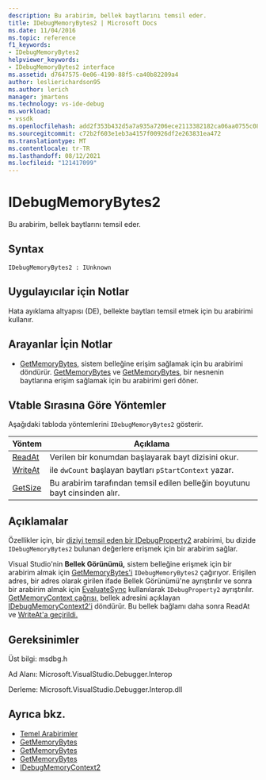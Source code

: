 ```yaml
---
description: Bu arabirim, bellek baytlarını temsil eder.
title: IDebugMemoryBytes2 | Microsoft Docs
ms.date: 11/04/2016
ms.topic: reference
f1_keywords:
- IDebugMemoryBytes2
helpviewer_keywords:
- IDebugMemoryBytes2 interface
ms.assetid: d7647575-0e06-4190-88f5-ca40b82209a4
author: leslierichardson95
ms.author: lerich
manager: jmartens
ms.technology: vs-ide-debug
ms.workload:
- vssdk
ms.openlocfilehash: add2f353b432d5a7a935a7206ece2113382182ca06aa0755c084fe8123fd7298
ms.sourcegitcommit: c72b2f603e1eb3a4157f00926df2e263831ea472
ms.translationtype: MT
ms.contentlocale: tr-TR
ms.lasthandoff: 08/12/2021
ms.locfileid: "121417099"
---
```

# <a name="idebugmemorybytes2"></a>IDebugMemoryBytes2
Bu arabirim, bellek baytlarını temsil eder.

## <a name="syntax"></a>Syntax

```
IDebugMemoryBytes2 : IUnknown
```

## <a name="notes-for-implementers"></a>Uygulayıcılar için Notlar
 Hata ayıklama altyapısı (DE), bellekte baytları temsil etmek için bu arabirimi kullanır.

## <a name="notes-for-callers"></a>Arayanlar İçin Notlar
- [GetMemoryBytes,](../../../extensibility/debugger/reference/idebugprogram2-getmemorybytes.md) sistem belleğine erişim sağlamak için bu arabirimi döndürür. [GetMemoryBytes](../../../extensibility/debugger/reference/idebugproperty2-getmemorybytes.md) ve [GetMemoryBytes,](../../../extensibility/debugger/reference/idebugreference2-getmemorybytes.md) bir nesnenin baytlarına erişim sağlamak için bu arabirimi geri döner.

## <a name="methods-in-vtable-order"></a>Vtable Sırasına Göre Yöntemler
 Aşağıdaki tabloda yöntemlerini `IDebugMemoryBytes2` gösterir.

|Yöntem|Açıklama|
|------------|-----------------|
|[ReadAt](../../../extensibility/debugger/reference/idebugmemorybytes2-readat.md)|Verilen bir konumdan başlayarak bayt dizisini okur.|
|[WriteAt](../../../extensibility/debugger/reference/idebugmemorybytes2-writeat.md)|ile `dwCount` başlayan baytları `pStartContext` yazar.|
|[GetSize](../../../extensibility/debugger/reference/idebugmemorybytes2-getsize.md)|Bu arabirim tarafından temsil edilen belleğin boyutunu bayt cinsinden alır.|

## <a name="remarks"></a>Açıklamalar
 Özellikler için, bir [diziyi temsil eden bir IDebugProperty2](../../../extensibility/debugger/reference/idebugproperty2.md) arabirimi, bu dizide `IDebugMemoryBytes2` bulunan değerlere erişmek için bir arabirim sağlar.

 Visual Studio'nin **Bellek Görünümü,** sistem belleğine erişmek için bir arabirim almak için [GetMemoryBytes'i](../../../extensibility/debugger/reference/idebugprogram2-getmemorybytes.md) `IDebugMemoryBytes2` çağırıyor. Erişilen adres, bir adres olarak girilen ifade Bellek Görünümü'ne ayrıştırılır ve sonra bir arabirim almak için [EvaluateSync](../../../extensibility/debugger/reference/idebugexpression2-evaluatesync.md) kullanılarak `IDebugProperty2` ayrıştırılır. [GetMemoryContext çağrısı,](../../../extensibility/debugger/reference/idebugproperty2-getmemorycontext.md) bellek adresini açıklayan [IDebugMemoryContext2'i](../../../extensibility/debugger/reference/idebugmemorycontext2.md) döndürür. Bu bellek bağlamı daha sonra ReadAt ve [WriteAt'a geçirildi.](../../../extensibility/debugger/reference/idebugmemorybytes2-writeat.md) [](../../../extensibility/debugger/reference/idebugmemorybytes2-readat.md)

## <a name="requirements"></a>Gereksinimler
 Üst bilgi: msdbg.h

 Ad Alanı: Microsoft.VisualStudio.Debugger.Interop

 Derleme: Microsoft.VisualStudio.Debugger.Interop.dll

## <a name="see-also"></a>Ayrıca bkz.
- [Temel Arabirimler](../../../extensibility/debugger/reference/core-interfaces.md)
- [GetMemoryBytes](../../../extensibility/debugger/reference/idebugprogram2-getmemorybytes.md)
- [GetMemoryBytes](../../../extensibility/debugger/reference/idebugproperty2-getmemorybytes.md)
- [GetMemoryBytes](../../../extensibility/debugger/reference/idebugreference2-getmemorybytes.md)
- [IDebugMemoryContext2](../../../extensibility/debugger/reference/idebugmemorycontext2.md)
